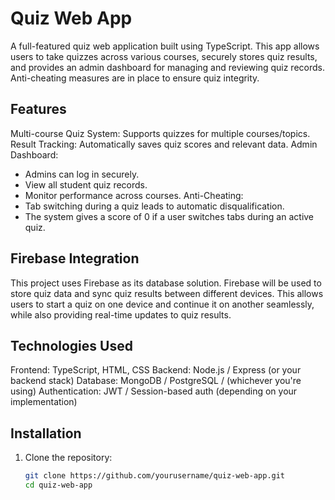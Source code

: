 # Quiz Web App

A full-featured quiz web application built using TypeScript. This app allows users to take quizzes across various courses, securely stores quiz results, and provides an admin dashboard for managing and reviewing quiz records. Anti-cheating measures are in place to ensure quiz integrity.

## Features

Multi-course Quiz System:
Supports quizzes for multiple courses/topics.
Result Tracking: 
Automatically saves quiz scores and relevant data.
Admin Dashboard: 
  - Admins can log in securely.
  - View all student quiz records.
  - Monitor performance across courses.
  Anti-Cheating: 
  - Tab switching during a quiz leads to automatic disqualification.
  - The system gives a score of 0 if a user switches tabs during an active quiz.

## Firebase Integration

This project uses Firebase as its database solution. Firebase will be used to store quiz data and sync quiz results between different devices. This allows users to start a quiz on one device and continue it on another seamlessly, while also providing real-time updates to quiz results.


## Technologies Used
Frontend: TypeScript, HTML, CSS
Backend: Node.js / Express (or your backend stack)
Database: MongoDB / PostgreSQL / (whichever you're using)
Authentication: JWT / Session-based auth (depending on your implementation)

## Installation

1. Clone the repository:
   ```bash
   git clone https://github.com/yourusername/quiz-web-app.git
   cd quiz-web-app
   
